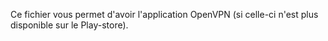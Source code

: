 Ce fichier vous permet d'avoir l'application OpenVPN (si celle-ci n'est plus disponible sur le Play-store).
